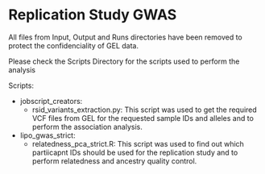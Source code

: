 # Replication Study GWAS
  
All files from Input, Output and Runs directories have been removed to protect the confidenciality of GEL data.

Please check the Scripts Directory for the scripts used to perform the analysis

Scripts:
- jobscript_creators:
  * rsid_variants_extraction.py: This script was used to get the required VCF files from GEL for the requested sample IDs and alleles and to perform the association     analysis.
- lipo_gwas_strict:
  * relatedness_pca_strict.R: This script was used to find out which partiicapnt IDs should be used for the replication study and to perform relatedness and ancestry quality control.

